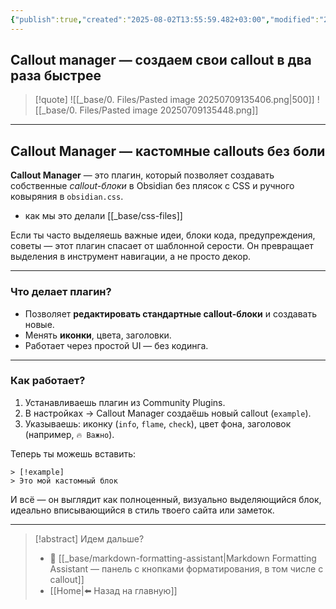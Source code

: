 ```yaml
---
{"publish":true,"created":"2025-08-02T13:55:59.482+03:00","modified":"2025-08-02T13:55:59.491+03:00","cssclasses":""}
---
```


## Callout manager — создаем свои callout в два раза быстрее

>[!quote] ![[_base/0. Files/Pasted image 20250709135406.png|500]]
>![[_base/0. Files/Pasted image 20250709135448.png]]


---

## Callout Manager — кастомные callouts без боли

**Callout Manager** — это плагин, который позволяет создавать собственные _callout-блоки_ в Obsidian без плясок с CSS и ручного ковыряния в `obsidian.css`.
- как мы это делали [[_base/css-files]]

Если ты часто выделяешь важные идеи, блоки кода, предупреждения, советы — этот плагин спасает от шаблонной серости. Он превращает выделения в инструмент навигации, а не просто декор.

---

### Что делает плагин?

- Позволяет **редактировать стандартные callout-блоки** и создавать новые.
- Менять **иконки**, цвета, заголовки.
- Работает через простой UI — без кодинга.

---

### Как работает?

1. Устанавливаешь плагин из Community Plugins.
2. В настройках → Callout Manager создаёшь новый callout (`example`).
3. Указываешь: иконку (`info`, `flame`, `check`), цвет фона, заголовок (например, `🔥 Важно`).

Теперь ты можешь вставить:

```
> [!example]
> Это мой кастомный блок
```

И всё — он выглядит как полноценный, визуально выделяющийся блок, идеально вписывающийся в стиль твоего сайта или заметок.

---
> [!abstract] Идем дальше?
> - 🧠 [[_base/markdown-formatting-assistant\|Markdown Formatting Assistant — панель с кнопками форматирования, в том числе с callout]]
> - [[Home\|⬅️ Назад на главную]]